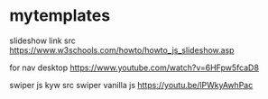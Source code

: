 # mytemplates

slideshow link src
https://www.w3schools.com/howto/howto_js_slideshow.asp


for nav desktop
https://www.youtube.com/watch?v=6HFpw5fcaD8

swiper js kyw src swiper vanilla js
https://youtu.be/lPWkyAwhPac
